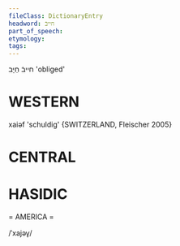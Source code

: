 ```yaml
---
fileClass: DictionaryEntry
headword: חייבֿ
part_of_speech: 
etymology: 
tags: 
---
```

חייבֿ
חַיָּב
'obliged'

WESTERN
========

xaiəf 'schuldig' {SWITZERLAND, Fleischer 2005}

CENTRAL
========

HASIDIC
=======
= AMERICA = 

/ˈxajəv̥/